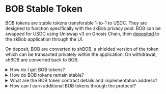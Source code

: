# BOB Stable Token

BOB tokens are stable tokens transferable 1-to-1 to USDC. They are designed to function specifically with the zkBob privacy pool. BOB can be swapped for USDC using Uniswap v3 on Gnosis Chain, then [deposited ](zkbob-app/deposits.md)to the zkBob application through the UI.

On deposit, BOB are converted to shBOB, a shielded version of the token which can be transacted privately within the application. On withdrawal, shBOB are converted back to BOB.

<details>

<summary>How do I get BOB tokens?</summary>

With Uniswap v3 on Gnosis Chain (or through direct transfer from another user). Details coming son.

</details>

<details>

<summary>How do BOB tokens remain stable?</summary>

BOB tokens are pre-minted and paired with an existing stable token (USDC) on Uniswap V3. Uniswap v3 features the ability to set a range for the exchange rate and provide concentrated liquidity for the pair, resulting  in limited slippage to the USDC peg.

</details>

<details>

<summary>What are the BOB token contract details and implementation address?</summary>

_More Info Coming Soon_

BOB tokens are deployed with the same contract address across multiple networks.

Basic BOB token attributes:

* ERC20-based fungible tokens
* Upgradeable & Mintable (note upgradeability account and minting account must not be the same account)
* Metatransaction support
* EIP677 support for `transferAndCall` functionality
* Address block list capability (similar to USDC)
* Recovery function(s) for lost/mis-sent tokens





</details>

<details>

<summary>How can I earn additional BOB tokens through the protocol?</summary>

This is not yet possible, but will be activated in the next version. A novel auction will be implemented where users who earn XP can bid on BOB rewards earned from LP positions and compounding.\
\
&#x20;_Auction details coming soon._

</details>
